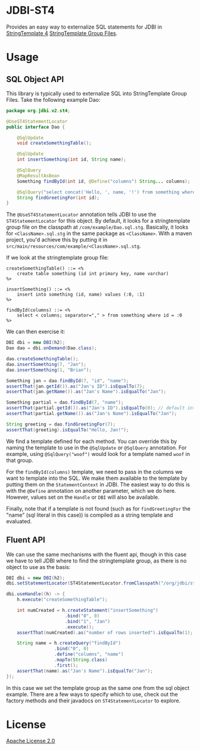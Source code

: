 # JDBI-ST4

Provides an easy way to externalize SQL statements for JDBI in
[StringTemplate 4](https://github.com/antlr/stringtemplate4) [StringTemplate Group Files](https://github.com/antlr/stringtemplate4/blob/master/doc/groups.md).

# Usage


## SQL Object API 

This library is typically used to externalize SQL into StringTemplate Group Files. Take the following example Dao:

```java
package org.jdbi.v2.st4;

@UseST4StatementLocator
public interface Dao {

    @SqlUpdate
    void createSomethingTable();

    @SqlUpdate
    int insertSomething(int id, String name);

    @SqlQuery
    @MapResultAsBean
    Something findById(int id, @Define("columns") String... columns);

    @SqlQuery("select concat('Hello, ', name, '!') from something where id = :0")
    String findGreetingFor(int id);
}
```

The `@UseST4StatementLocator` annotation tells JDBI to use the `ST4StatementLocator` for this object. By default, it
looks for a stringtemplate group file on the classpath at `/com/example/Dao.sql.stg`. Basically, it looks for 
`<ClassName>.sql.stg` in the same package as `<ClassName>`. With a maven project, you'd achieve this by putting it in `src/main/resources/com/example/<ClassName>.sql.stg`.
 
If we look at the stringtemplate group file:

```
createSomethingTable() ::= <%
    create table something (id int primary key, name varchar)
%>

insertSomething() ::= <%
    insert into something (id, name) values (:0, :1)
%>

findById(columns) ::= <%
    select < columns; separator="," > from something where id = :0
%>
```

We can then exercise it:

```java
DBI dbi = new DBI(h2);
Dao dao = dbi.onDemand(Dao.class);

dao.createSomethingTable();
dao.insertSomething(7, "Jan");
dao.insertSomething(1, "Brian");

Something jan = dao.findById(7, "id", "name");
assertThat(jan.getId()).as("Jan's ID").isEqualTo(7);
assertThat(jan.getName()).as("Jan's Name").isEqualTo("Jan");

Something partial = dao.findById(7, "name");
assertThat(partial.getId()).as("Jan's ID").isEqualTo(0); // default int value
assertThat(partial.getName()).as("Jan's Name").isEqualTo("Jan");

String greeting = dao.findGreetingFor(7);
assertThat(greeting).isEqualTo("Hello, Jan!");

```

We find a template defined for each method. You can override this by naming the template to use in the `@SqlUpdate`
or `@SqlQuery` annotation. For example, using `@SqlQuery("woof")` would look for a template named `woof` in that group.

For the `findById(columns)` template, we need to pass in the columns we want to template into the SQL. We make them
available to the template by putting them on the `StatementContext` in JDBI. The easiest way to do this is with the 
`@Define` annotation on another parameter, which we do here. However, values set on the `Handle` or `DBI` will also
be available.

Finally, note that if a template is not found (such as for `findGreetingFor` the "name" (sql literal in this case))
is compiled as a string template and evaluated.

## Fluent API

We can use the same mechanisms with the fluent api, though in this case we have to tell JDBI where to 
find the stringtemplate group, as there is no object to use as the basis:

```java
DBI dbi = new DBI(h2);
dbi.setStatementLocator(ST4StatementLocator.fromClasspath("/org/jdbi/st4/ExampleTest.Dao.sql.stg"));

dbi.useHandle((h) -> {
    h.execute("createSomethingTable");

    int numCreated = h.createStatement("insertSomething")
                      .bind("0", 0)
                      .bind("1", "Jan")
                      .execute();
    assertThat(numCreated).as("number of rows inserted").isEqualTo(1);

    String name = h.createQuery("findById")
                  .bind("0", 0)
                  .define("columns", "name")
                  .mapTo(String.class)
                  .first();
    assertThat(name).as("Jan's Name").isEqualTo("Jan");
});

```

In this case we set the template group as the same one from the sql object example. There are a few ways to specify
which to use, check out the factory methods and their javadocs on `ST4StatementLocator` to explore. 



# License

[Apache License 2.0](LICENSE)
